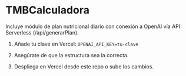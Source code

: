 # TMBCalculadora 

Incluye módulo de plan nutricional diario con conexión a OpenAI vía API Serverless (/api/generarPlan).

1. Añade tu clave en Vercel:
   `OPENAI_API_KEY=tu-clave`

2. Asegúrate de que la estructura sea la correcta.
3. Despliega en Vercel desde este repo o sube los cambios.
